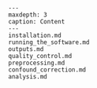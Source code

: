 ```{include} ../README.md
```


```{toctree}
---
maxdepth: 3
caption: Content
---
installation.md
running_the_software.md
outputs.md
quality_control.md
preprocessing.md
confound_correction.md
analysis.md

